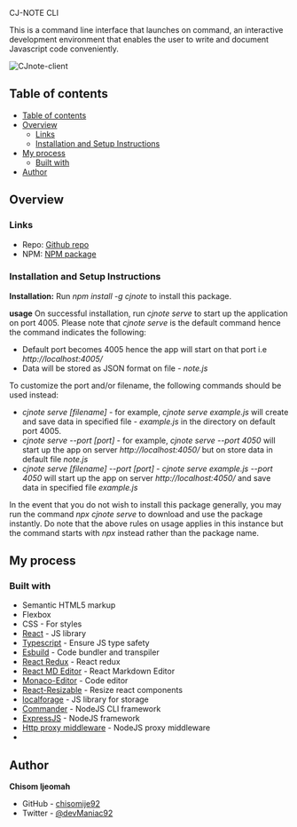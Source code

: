 CJ-NOTE CLI

This is a command line interface that launches on command, an interactive development environment that enables the user to write and document Javascript code conveniently.

![CJnote-client](https://user-images.githubusercontent.com/68636386/170349196-e76ce0da-b335-464b-9459-5fdab55fbcee.png)

## Table of contents

- [Table of contents](#table-of-contents)
- [Overview](#overview)
  - [Links](#links)
  - [Installation and Setup Instructions](#installation-and-setup-instructions)
- [My process](#my-process)
  - [Built with](#built-with)
- [Author](#author)

## Overview

### Links

- Repo: [Github repo](https://github.com/chisomije92/CJNote)
- NPM: [NPM package](https://www.npmjs.com/package/cjnote)

### Installation and Setup Instructions

**Installation:**
Run _npm install -g cjnote_ to install this package.

**usage**
On successful installation, run _cjnote serve_ to start up the application on port 4005.
Please note that _cjnote serve_ is the default command hence the command indicates the following:

- Default port becomes 4005 hence the app will start on that port i.e _http://localhost:4005/_
- Data will be stored as JSON format on file - _note.js_

To customize the port and/or filename, the following commands should be used instead:

- _cjnote serve [filename]_ - for example, _cjnote serve example.js_ will create and save data in specified file - _example.js_ in the directory on default port 4005.
- _cjnote serve --port [port]_ - for example, _cjnote serve --port 4050_ will start up the app on server _http://localhost:4050/_ but on store data in default file _note.js_
- _cjnote serve [filename] --port [port]_ - _cjnote serve example.js --port 4050_ will start up the app on server _http://localhost:4050/_ and save data in specified file _example.js_

In the event that you do not wish to install this package generally, you may run the command _npx cjnote serve_ to download and use the package instantly. Do note that the above rules on usage applies in this instance but the command starts with _npx_ instead rather than the package name.

## My process

### Built with

- Semantic HTML5 markup
- Flexbox
- CSS - For styles
- [React](https://reactjs.org/) - JS library
- [Typescript](https://www.typescriptlang.org/) - Ensure JS type safety
- [Esbuild](https://esbuild.github.io/) - Code bundler and transpiler
- [React Redux](https://react-redux.js.org/) - React redux
- [React MD Editor](https://www.npmjs.com/package/@uiw/react-md-editor) - React Markdown Editor
- [Monaco-Editor](https://www.npmjs.com/package/@monaco-editor/react) - Code editor
- [React-Resizable](https://www.npmjs.com/package/react-resizable) - Resize react components
- [localforage](https://localforage.github.io/localForage/) - JS library for storage
- [Commander](https://tj.github.io/commander.js/) - NodeJS CLI framework
- [ExpressJS](https://expressjs.com/) - NodeJS framework
- [Http proxy middleware](https://www.npmjs.com/package/http-proxy-middleware) - NodeJS proxy middleware
-

## Author

**Chisom Ijeomah**

- GitHub - [chisomije92](https://github.com/chisomije92)
- Twitter - [@devManiac92](https://www.twitter.com/@devManiac92)
